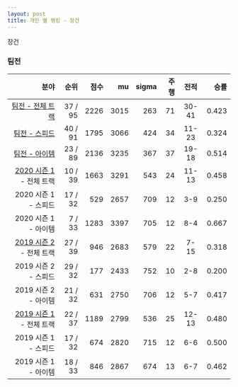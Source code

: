 ```yaml
---
layout: post
title: 개인 별 랭킹 - 장건
---
```


장건


### 팀전

| 분야 | 순위 | 점수 | mu | sigma | 주행 | 전적 | 승률 |
|---:|---:|---:|---:|---:|---:|:---:|---:|
| [팀전 - 전체 트랙](../team-full) | 37 / 95 | 2226 | 3015 | 263 | 71 | 30-41 | 0.423 |
| [팀전 - 스피드](../team-speed) | 40 / 91 | 1795 | 3066 | 424 | 34 | 11-23 | 0.324 |
| [팀전 - 아이템](../team-item) | 23 / 89 | 2136 | 3235 | 367 | 37 | 19-18 | 0.514 |
| [2020 시즌 1](../teams-t2020_1) - 전체 트랙 | 10 / 39 | 1663 | 3291 | 543 | 24 | 11-13 | 0.458 |
| 2020 시즌 1 - 스피드 | 17 / 32 | 529 | 2657 | 709 | 12 | 3-9 | 0.250 |
| 2020 시즌 1 - 아이템 | 7 / 33 | 1283 | 3397 | 705 | 12 | 8-4 | 0.667 |
| [2019 시즌 2](../teams-t2019_2) - 전체 트랙 | 27 / 39 | 946 | 2683 | 579 | 22 | 7-15 | 0.318 |
| 2019 시즌 2 - 스피드 | 29 / 32 | 177 | 2433 | 752 | 10 | 2-8 | 0.200 |
| 2019 시즌 2 - 아이템 | 21 / 32 | 631 | 2750 | 706 | 12 | 5-7 | 0.417 |
| [2019 시즌 1](../teams-t2019_1) - 전체 트랙 | 22 / 37 | 1189 | 2799 | 536 | 25 | 12-13 | 0.480 |
| 2019 시즌 1 - 스피드 | 17 / 32 | 674 | 2820 | 715 | 12 | 6-6 | 0.500 |
| 2019 시즌 1 - 아이템 | 18 / 33 | 846 | 2867 | 674 | 13 | 6-7 | 0.462 |
